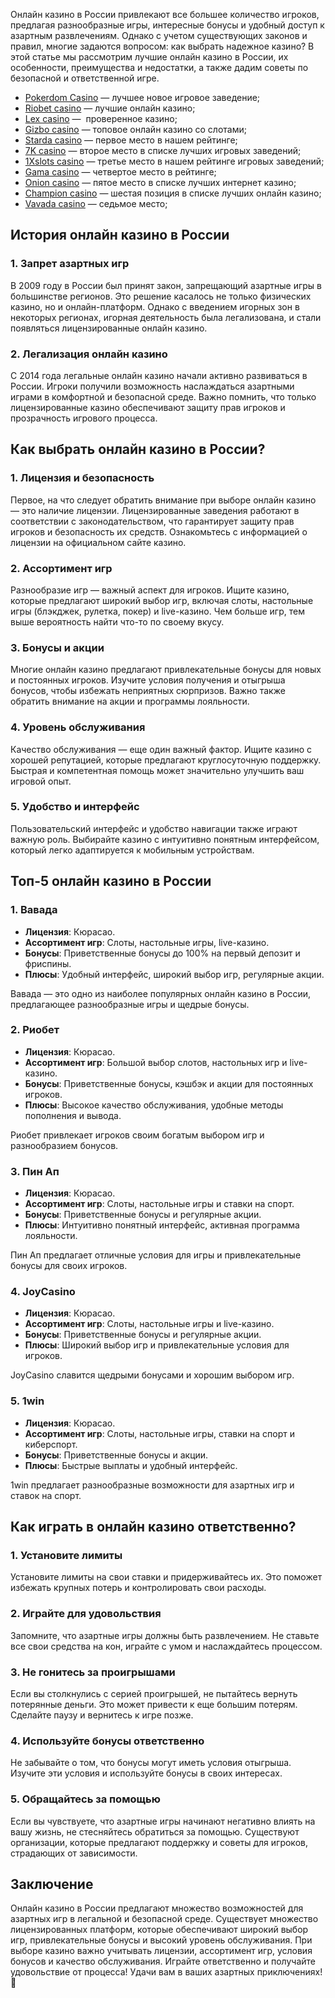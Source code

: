 Онлайн казино в России привлекают все большее количество игроков, предлагая разнообразные игры, интересные бонусы и удобный доступ к азартным развлечениям. Однако с учетом существующих законов и правил, многие задаются вопросом: как выбрать надежное казино? В этой статье мы рассмотрим лучшие онлайн казино в России, их особенности, преимущества и недостатки, а также дадим советы по безопасной и ответственной игре.

* [Pokerdom Casino](https://brandplay.link/FwVc4f) — лучшее новое игровое заведение;
* [Riobet casino](https://brandplay.link/TnjsxFvH) — лучшие онлайн казино;
* [Lex casino](https://brandplay.link/VMqNXPFs) —  проверенное казино;
* [Gizbo casino](https://brandplay.link/rvzLrVLp) — топовое онлайн казино со слотами;
* [Starda casino](https://brandplay.link/HDcDrxLk) — первое место в нашем рейтинге;
* [7K casino](https://brandplay.link/dd46bNgD) — второе место в списке лучших игровых заведений;
* [1Xslots casino](https://brandplay.link/J2ZbqMPZ) — третье место в нашем рейтинге игровых заведений;
* [Gama casino](https://brandplay.link/RD52jZbL) — четвертое место в рейтинге;
* [Onion casino](https://brandplay.link/8LcS6Djb) — пятое место в списке лучших интернет казино;
* [Champion casino](https://temon-gter.cfd/go/9n8?p56190p303844p3509t17502) — шестая позиция в списке лучших онлайн казино;
* [Vavada casino](https://vavadapartner.pro/?promo=75590753-cc8b-4c4a-8d71-99b7a2293439-jud\&target=register) — седьмое место;



## История онлайн казино в России

### 1. Запрет азартных игр

В 2009 году в России был принят закон, запрещающий азартные игры в большинстве регионов. Это решение касалось не только физических казино, но и онлайн-платформ. Однако с введением игорных зон в некоторых регионах, игорная деятельность была легализована, и стали появляться лицензированные онлайн казино.

### 2. Легализация онлайн казино

С 2014 года легальные онлайн казино начали активно развиваться в России. Игроки получили возможность наслаждаться азартными играми в комфортной и безопасной среде. Важно помнить, что только лицензированные казино обеспечивают защиту прав игроков и прозрачность игрового процесса.

## Как выбрать онлайн казино в России?

### 1. Лицензия и безопасность

Первое, на что следует обратить внимание при выборе онлайн казино — это наличие лицензии. Лицензированные заведения работают в соответствии с законодательством, что гарантирует защиту прав игроков и безопасность их средств. Ознакомьтесь с информацией о лицензии на официальном сайте казино.

### 2. Ассортимент игр

Разнообразие игр — важный аспект для игроков. Ищите казино, которые предлагают широкий выбор игр, включая слоты, настольные игры (блэкджек, рулетка, покер) и live-казино. Чем больше игр, тем выше вероятность найти что-то по своему вкусу.

### 3. Бонусы и акции

Многие онлайн казино предлагают привлекательные бонусы для новых и постоянных игроков. Изучите условия получения и отыгрыша бонусов, чтобы избежать неприятных сюрпризов. Важно также обратить внимание на акции и программы лояльности.

### 4. Уровень обслуживания

Качество обслуживания — еще один важный фактор. Ищите казино с хорошей репутацией, которые предлагают круглосуточную поддержку. Быстрая и компетентная помощь может значительно улучшить ваш игровой опыт.

### 5. Удобство и интерфейс

Пользовательский интерфейс и удобство навигации также играют важную роль. Выбирайте казино с интуитивно понятным интерфейсом, который легко адаптируется к мобильным устройствам.

## Топ-5 онлайн казино в России

### 1. Вавада

* **Лицензия**: Кюрасао.
* **Ассортимент игр**: Слоты, настольные игры, live-казино.
* **Бонусы**: Приветственные бонусы до 100% на первый депозит и фриспины.
* **Плюсы**: Удобный интерфейс, широкий выбор игр, регулярные акции.

Вавада — это одно из наиболее популярных онлайн казино в России, предлагающее разнообразные игры и щедрые бонусы.

### 2. Риобет

* **Лицензия**: Кюрасао.
* **Ассортимент игр**: Большой выбор слотов, настольных игр и live-казино.
* **Бонусы**: Приветственные бонусы, кэшбэк и акции для постоянных игроков.
* **Плюсы**: Высокое качество обслуживания, удобные методы пополнения и вывода.

Риобет привлекает игроков своим богатым выбором игр и разнообразием бонусов.

### 3. Пин Ап

* **Лицензия**: Кюрасао.
* **Ассортимент игр**: Слоты, настольные игры и ставки на спорт.
* **Бонусы**: Приветственные бонусы и регулярные акции.
* **Плюсы**: Интуитивно понятный интерфейс, активная программа лояльности.

Пин Ап предлагает отличные условия для игры и привлекательные бонусы для своих игроков.

### 4. JoyCasino

* **Лицензия**: Кюрасао.
* **Ассортимент игр**: Слоты, настольные игры и live-казино.
* **Бонусы**: Приветственные бонусы и регулярные акции.
* **Плюсы**: Широкий выбор игр и привлекательные условия для игроков.

JoyCasino славится щедрыми бонусами и хорошим выбором игр.

### 5. 1win

* **Лицензия**: Кюрасао.
* **Ассортимент игр**: Слоты, настольные игры, ставки на спорт и киберспорт.
* **Бонусы**: Приветственные бонусы и акции.
* **Плюсы**: Быстрые выплаты и удобный интерфейс.

1win предлагает разнообразные возможности для азартных игр и ставок на спорт.

## Как играть в онлайн казино ответственно?

### 1. Установите лимиты

Установите лимиты на свои ставки и придерживайтесь их. Это поможет избежать крупных потерь и контролировать свои расходы.

### 2. Играйте для удовольствия

Запомните, что азартные игры должны быть развлечением. Не ставьте все свои средства на кон, играйте с умом и наслаждайтесь процессом.

### 3. Не гонитесь за проигрышами

Если вы столкнулись с серией проигрышей, не пытайтесь вернуть потерянные деньги. Это может привести к еще большим потерям. Сделайте паузу и вернитесь к игре позже.

### 4. Используйте бонусы ответственно

Не забывайте о том, что бонусы могут иметь условия отыгрыша. Изучите эти условия и используйте бонусы в своих интересах.

### 5. Обращайтесь за помощью

Если вы чувствуете, что азартные игры начинают негативно влиять на вашу жизнь, не стесняйтесь обратиться за помощью. Существуют организации, которые предлагают поддержку и советы для игроков, страдающих от зависимости.

## Заключение

Онлайн казино в России предлагают множество возможностей для азартных игр в легальной и безопасной среде. Существует множество лицензированных платформ, которые обеспечивают широкий выбор игр, привлекательные бонусы и высокий уровень обслуживания. При выборе казино важно учитывать лицензии, ассортимент игр, условия бонусов и качество обслуживания. Играйте ответственно и получайте удовольствие от процесса! Удачи вам в ваших азартных приключениях! 🎉
